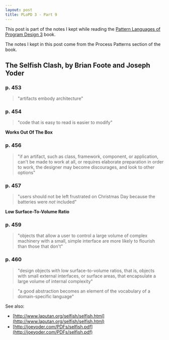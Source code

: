 ```yaml
---
layout: post
title: PLoPD 3 - Part 9
---
```


This post is part of the notes I kept while reading the [Pattern Languages of Program Design 3](http://www.amazon.com/Pattern-Languages-Program-Design-v/dp/0201310112) book.

The notes I kept in this post come from the Process Patterns section of the book.

## The Selfish Clash, by Brian Foote and Joseph Yoder

### p. 453

> "artifacts embody architecture"

### p. 454

> "code that is easy to read is easier to modify"

**Works Out Of The Box**

### p. 456

> "if an artifact, such as class, framework, component, or application, can't be made to work at all, or requires elaborate preparation in order to work, the designer may become discourages, and look to other options"

### p. 457

> "users should not be left frustrated on Christmas Day because the batteries were *not* included"

**Low Surface-To-Volume Ratio**

### p. 459

> "objects that allow a user to control a large volume of complex machinery with a small, simple interface are more likely to flourish than those that don't"

### p. 460

> "design objects with low surface-to-volume ratios, that is, objects with small external interfaces, or surface areas, that encapsulate a large 
volume of internal complexity"

> "a good abstraction becomes an element of the vocabulary of a domain-specific language"

See also:

* [http://www.laputan.org/selfish/selfish.html](http://www.laputan.org/selfish/selfish.html)
* [http://joeyoder.com/PDFs/selfish.pdf](http://joeyoder.com/PDFs/selfish.pdf)